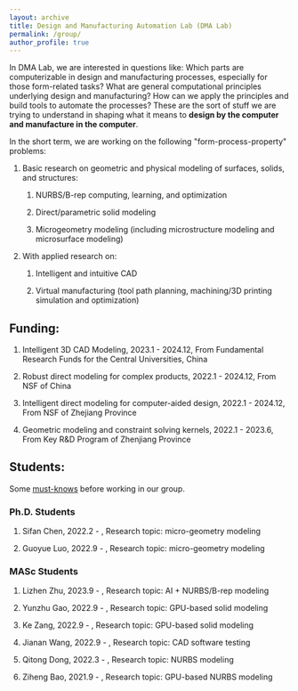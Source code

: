 ```yaml
---
layout: archive
title: Design and Manufacturing Automation Lab (DMA Lab)
permalink: /group/
author_profile: true
---
```


In DMA Lab, we are interested in questions like: Which parts are computerizable in design and manufacturing processes, especially for those form-related tasks? What are general computational principles underlying design and manufacturing? How can we apply the principles and build tools to automate the processes? These are the sort of stuff we are trying to understand in shaping what it means to **design by the computer and manufacture in the computer**.

<!-- 如何进行跨媒体表达？如何实现大数据融合、匹配与协同计算？如何得出人工智能感知、推理、决策的高效模型？如何实现更具有感受、理解与交互能力的智能系统？ -->

<!-- In the short term, we are working on the following basic“form-process-property”problems:

1. Geometric and physical modeling of surfaces, solids, structures, and parametrics

    1. NURBS/B-rep computing, learning, and modeling

    2. Direct/parametric integration

    3. Structure modeling (**H**ighly **C**omplex **S**tructures (HCS): large-scale, multi-resolution/material, and dynamic)

With applied research on

    1. Intelligent and intuitive CAD modeling: AI + direct modeling + NURBS

    2. Manufacturing Automation: process planning and  simulation-->

In the short term, we are working on the following "form-process-property" problems:

1. Basic research on geometric and physical modeling of surfaces, solids, and structures:

    1. NURBS/B-rep computing, learning, and optimization

    2. Direct/parametric solid modeling

    3. Microgeometry modeling (including microstructure modeling and microsurface modeling)

2. With applied research on:

    1. Intelligent and intuitive CAD

    2. Virtual manufacturing (tool path planning, machining/3D printing simulation and optimization)


## Funding:
1. Intelligent 3D CAD Modeling, 2023.1 - 2024.12, From Fundamental Research Funds for the Central Universities, China

1. Robust direct modeling for complex products, 2022.1 - 2024.12, From NSF of China

1. Intelligent direct modeling for computer-aided design, 2022.1 - 2024.12, From NSF of Zhejiang Province

1. Geometric modeling and constraint solving kernels, 2022.1 - 2023.6, From Key R&D Program of Zhenjiang Province

## Students:

Some [must-knows](must_knows.md) before working in our group.

### Ph.D. Students

1. Sifan Chen, 2022.2 - , Research topic: micro-geometry modeling

1. Guoyue Luo, 2022.9 - , Research topic: micro-geometry modeling

### MASc Students
1. Lizhen Zhu, 2023.9 - , Research topic: AI + NURBS/B-rep modeling

1. Yunzhu Gao, 2022.9 - , Research topic: GPU-based solid modeling

1. Ke Zang, 2022.9 - , Research topic: GPU-based solid modeling

1. Jianan Wang, 2022.9 - , Research topic: CAD software testing

1. Qitong Dong, 2022.3 - , Research topic: NURBS modeling

1. Ziheng Bao, 2021.9 - , Research topic: GPU-based NURBS modeling







<!-- 
## Locations of key files/directories

* Basic config options: _config.yml
* Top navigation bar config: _data/navigation.yml
* Single pages: _pages/
* Collections of pages are .md or .html files in:
  * _publications/
  * _portfolio/
  * _posts/
  * _teaching/
  * _talks/
* Footer: _includes/footer.html
* Static files (like PDFs): /files/
* Profile image (can set in _config.yml): images/profile.png

## Tips and hints

* Name a file ".md" to have it render in markdown, name it ".html" to render in HTML.
* Go to the [commit list](https://github.com/academicpages/academicpages.github.io/commits/master) (on your repo) to find the last version Github built with Jekyll. 
  * Green check: successful build
  * Orange circle: building
  * Red X: error
  * No icon: not built

## Resources
 * [Liquid syntax guide](https://shopify.github.io/liquid/tags/control-flow/)

## Markdown guide

### Header three

#### Header four

##### Header five

###### Header six

## Blockquotes

Single line blockquote:

> Quotes are cool.

## Tables

### Table 1

| Entry            | Item   |                                                              |
| --------         | ------ | ------------------------------------------------------------ |
| [John Doe](#)    | 2016   | Description of the item in the list                          |
| [Jane Doe](#)    | 2019   | Description of the item in the list                          |
| [Doe Doe](#)     | 2022   | Description of the item in the list                          |

### Table 2

| Header1 | Header2 | Header3 |
|:--------|:-------:|--------:|
| cell1   | cell2   | cell3   |
| cell4   | cell5   | cell6   |
|-----------------------------|
| cell1   | cell2   | cell3   |
| cell4   | cell5   | cell6   |
|=============================|
| Foot1   | Foot2   | Foot3   |

## Definition Lists

Definition List Title
:   Definition list division.

Startup
:   A startup company or startup is a company or temporary organization designed to search for a repeatable and scalable business model.

#dowork
:   Coined by Rob Dyrdek and his personal body guard Christopher "Big Black" Boykins, "Do Work" works as a self motivator, to motivating your friends.

Do It Live
:   I'll let Bill O'Reilly [explain](https://www.youtube.com/watch?v=O_HyZ5aW76c "We'll Do It Live") this one.

## Unordered Lists (Nested)

  * List item one 
      * List item one 
          * List item one
          * List item two
          * List item three
          * List item four
      * List item two
      * List item three
      * List item four
  * List item two
  * List item three
  * List item four

## Ordered List (Nested)

  1. List item one 
      1. List item one 
          1. List item one
          2. List item two
          3. List item three
          4. List item four
      2. List item two
      3. List item three
      4. List item four
  2. List item two
  3. List item three
  4. List item four

## Buttons

Make any link standout more when applying the `.btn` class.

## Notices

**Watch out!** You can also add notices by appending `{: .notice}` to a paragraph.
{: .notice}

## HTML Tags

### Address Tag

<address>
  1 Infinite Loop<br /> Cupertino, CA 95014<br /> United States
</address>

### Anchor Tag (aka. Link)

This is an example of a [link](http://github.com "Github").

### Abbreviation Tag

The abbreviation CSS stands for "Cascading Style Sheets".

*[CSS]: Cascading Style Sheets

### Cite Tag

"Code is poetry." ---<cite>Automattic</cite>

### Code Tag

You will learn later on in these tests that `word-wrap: break-word;` will be your best friend.

### Strike Tag

This tag will let you <strike>strikeout text</strike>.

### Emphasize Tag

The emphasize tag should _italicize_ text.

### Insert Tag

This tag should denote <ins>inserted</ins> text.

### Keyboard Tag

This scarcely known tag emulates <kbd>keyboard text</kbd>, which is usually styled like the `<code>` tag.

### Preformatted Tag

This tag styles large blocks of code.

<pre>
.post-title {
  margin: 0 0 5px;
  font-weight: bold;
  font-size: 38px;
  line-height: 1.2;
  and here's a line of some really, really, really, really long text, just to see how the PRE tag handles it and to find out how it overflows;
}
</pre>

### Quote Tag

<q>Developers, developers, developers&#8230;</q> &#8211;Steve Ballmer

### Strong Tag

This tag shows **bold text**.

### Subscript Tag

Getting our science styling on with H<sub>2</sub>O, which should push the "2" down.

### Superscript Tag

Still sticking with science and Isaac Newton's E = MC<sup>2</sup>, which should lift the 2 up.

### Variable Tag

This allows you to denote <var>variables</var>. -->

